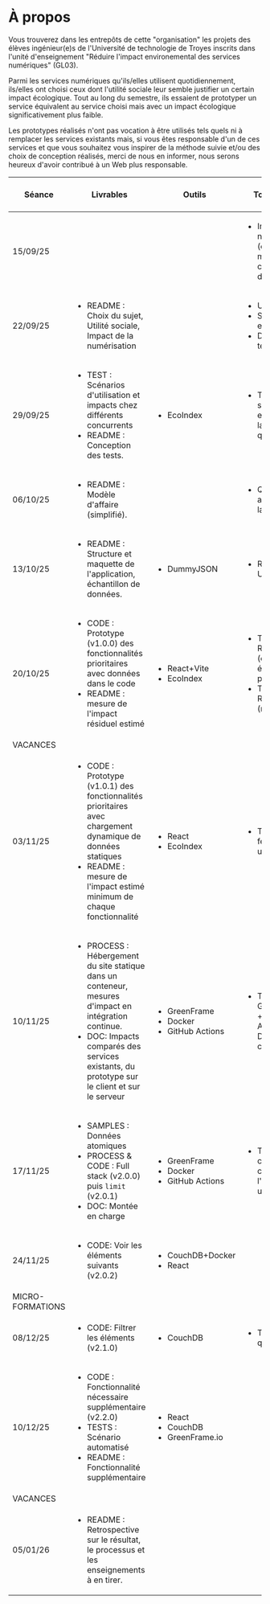 # À propos

Vous trouverez dans les entrepôts de cette "organisation" les projets des élèves ingénieur(e)s de l'Université de technologie de Troyes inscrits dans l'unité d'enseignement "Réduire l'impact environemental des services numériques" (GL03).

Parmi les services numériques qu'ils/elles utilisent quotidiennement, ils/elles ont choisi ceux dont l'utilité sociale leur semble justifier un certain impact écologique.
Tout au long du semestre, ils essaient de prototyper un service équivalent au service choisi mais avec un impact écologique significativement plus faible.

Les prototypes réalisés n'ont pas vocation à être utilisés tels quels ni à remplacer les services existants mais, si vous êtes responsable d'un de ces services et que vous souhaitez vous inspirer de la méthode suivie et/ou des choix de conception réalisés, merci de nous en informer, nous serons heureux d'avoir contribué à un Web plus responsable.

| Séance   | Livrables | Outils | Topo ou tuto | Acquis d'apprentissage à valider |
| -------- | -------- | ------ | ------------ | ---------------------- |
| 15/09/25 |  |  | <ul><li>Impacts du numérique (enjeux, mesures, capacité d'action)</li></ul> |
| 22/09/25 | <ul><li>README : Choix du sujet, Utilité sociale, Impact de la numérisation</li></ul> | | <ul><li>Utilité, Usages</li><li>Substitution, effet rebond</li><li>Démocratie technique</li></ul> | ![](https://steatite.utt.fr/picture/66b19e459dfa6431e1e533203010184a85b15801) |
| 29/09/25 | <ul><li>TEST : Scénarios d'utilisation et impacts chez différents concurrents</li><li>README : Conception des tests.</li></ul> | <ul><li>EcoIndex</li></ul> | <ul><li>Tuto EcoIndex sur un exemple ("lire la presse quotidienne")</li></ul> | ![](https://steatite.utt.fr/picture/06783bf0bce1aae94f6f348385b2cf669fd184a5)
| 06/10/25 | <ul><li> README : Modèle d'affaire (simplifié).</li></ul> | | <ul><li>Quelles alternatives à la publicité ?</li></ul> | 
| 13/10/25 | <ul><li> README : Structure et maquette de l'application, échantillon de données.</li></ul> | <ul><li>DummyJSON</li></ul> | <ul><li>Ressources et URI</li> | Concevoir |
| 20/10/25 | <ul><li>CODE : Prototype (v1.0.0) des fonctionnalités prioritaires avec données dans le code</li><li> README : mesure de l'impact résiduel estimé</li></ul> | <ul><li>React+Vite</li><li>EcoIndex</li></ul> | <ul><li>Tuto avec React+Vite (composants, états et propriétés)</li><li>Tuto avec React+Vite (minification)</li></ul> | 
| VACANCES |
| 03/11/25 | <ul><li>CODE : Prototype (v1.0.1) des fonctionnalités prioritaires avec chargement dynamique de données statiques</li><li>README : mesure de l'impact estimé minimum de chaque fonctionnalité</li></ul> | <ul><li>React</li><li>EcoIndex</li></ul> | <ul><li>Tuto (avec fetch et useEffect)</li></ul> | ![](https://steatite.utt.fr/picture/ebcda96b8ae6811ed4b06ad10695073ef4441469) |
| 10/11/25 | <ul><li>PROCESS : Hébergement du site statique dans un conteneur, mesures d'impact en intégration continue.</li><li>DOC: Impacts comparés des services existants, du prototype sur le client et sur le serveur</li></ul> | <ul><li>GreenFrame</li><li>Docker</li><li>GitHub Actions</li></ul> | <ul><li>Tuto GreenFrame.io + GitHub Actions + Docker compose</li></ul>
| 17/11/25 | <ul><li>SAMPLES : Données atomiques</li><li>PROCESS & CODE : Full stack (v2.0.0) puis `limit` (v2.0.1)</li><li>DOC: Montée en charge</li></ul> | <ul><li>GreenFrame</li><li>Docker</li><li>GitHub Actions</li></ul> | <ul><li>Topo : Qu'est-ce qui consomme de l'énergie dans un logiciel ?</li></ul> | ![](https://steatite.utt.fr/picture/c369039d198f5776e0e2087d1f9d12ee2d48dad4)
| 24/11/25 | <ul><li>CODE: Voir les éléments suivants (v2.0.2)</li></ul> | <ul><li>CouchDB+Docker</li><li>React</li></ul> | 
| MICRO-FORMATIONS |
| 08/12/25| <ul><li>CODE: Filtrer les éléments (v2.1.0)</li></ul> | <ul><li>CouchDB</ul> | <ul><li>Tuto Mango queries</li></ul> | 
| 10/12/25 | <ul><li>CODE : Fonctionnalité nécessaire supplémentaire (v2.2.0)</li><li>TESTS : Scénario automatisé</li><li>README : Fonctionnalité supplémentaire</li></ul> | <ul><li>React</li><li>CouchDB</li><li>GreenFrame.io</li></ul> | | ![](https://steatite.utt.fr/picture/48eb631dd8fd317ae2b3d0c10719f88cc8356bb7) | 
| VACANCES |
| 05/01/26 | <ul><li>README : Retrospective sur le résultat, le processus et les enseignements à en tirer.</li></ul> | 
